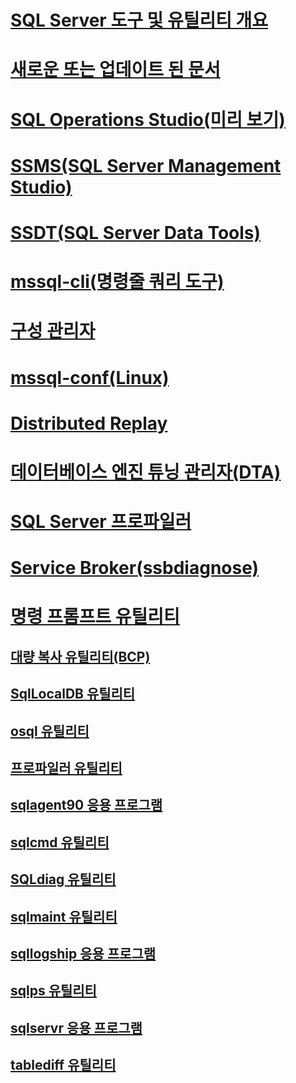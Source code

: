 
# [SQL Server 도구 및 유틸리티 개요](../tools/overview-sql-tools.md)
# [새로운 또는 업데이트 된 문서](new-updated-tools.md)

# [SQL Operations Studio(미리 보기)](../sql-operations-studio/what-is.md)

# [SSMS(SQL Server Management Studio)](../ssms/download-sql-server-management-studio-ssms.md)

# [SSDT(SQL Server Data Tools)](../ssdt/download-sql-server-data-tools-ssdt.md)

# [mssql-cli(명령줄 쿼리 도구)](mssql-cli.md)

# [구성 관리자](../tools/configuration-manager/sql-server-configuration-manager-help.md)
# [mssql-conf(Linux)](../linux/sql-server-linux-configure-mssql-conf.md)
# [Distributed Replay](../tools/distributed-replay/install-distributed-replay-overview.md)
# [데이터베이스 엔진 튜닝 관리자(DTA)](../tools/dta/dta-utility.md)
# [SQL Server 프로파일러](../tools/sql-server-profiler/sql-server-profiler.md)
# [Service Broker(ssbdiagnose)](../tools/ssbdiagnose/ssbdiagnose-utility-service-broker.md)

# [명령 프롬프트 유틸리티](command-prompt-utility-reference-database-engine.md)  
## [대량 복사 유틸리티(BCP)](bcp-utility.md)  
## [SqlLocalDB 유틸리티](sqllocaldb-utility.md)  
## [osql 유틸리티](osql-utility.md)  
## [프로파일러 유틸리티](profiler-utility.md)  
## [sqlagent90 응용 프로그램](sqlagent90-application.md)  
## [sqlcmd 유틸리티](sqlcmd-utility.md)  
## [SQLdiag 유틸리티](sqldiag-utility.md)  
## [sqlmaint 유틸리티](sqlmaint-utility.md)  
## [sqllogship 응용 프로그램](sqllogship-application.md)  
## [sqlps 유틸리티](sqlps-utility.md)  
## [sqlservr 응용 프로그램](sqlservr-application.md)  
## [tablediff 유틸리티](tablediff-utility.md)